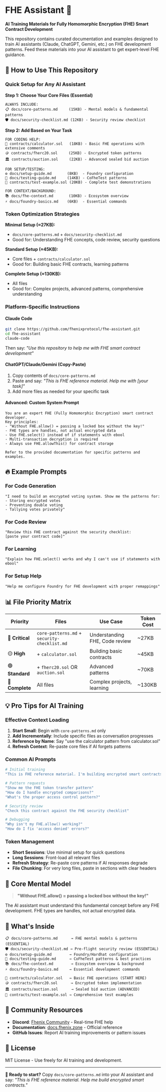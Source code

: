 # FHE Assistant 🔐

**AI Training Materials for Fully Homomorphic Encryption (FHE) Smart Contract Development**

This repository contains curated documentation and examples designed to train AI assistants (Claude, ChatGPT, Gemini, etc.) on FHE development patterns. Feed these materials into your AI assistant to get expert-level FHE guidance.

## 🎯 How to Use This Repository

### Quick Setup for Any AI Assistant

**Step 1: Choose Your Core Files (Essential)**
```
ALWAYS INCLUDE:
📋 docs/core-patterns.md     (15KB) - Mental models & fundamental patterns  
🛡️ docs/security-checklist.md (12KB) - Security review checklist
```

**Step 2: Add Based on Your Task**
```
FOR CODING HELP:
📝 contracts/calculator.sol   (18KB) - Basic FHE operations with extensive comments
🪙 contracts/fherc20.sol     (25KB) - Encrypted token patterns
🏛️ contracts/auction.sol     (22KB) - Advanced sealed bid auction

FOR SETUP/TESTING:
⚙️ docs/setup-guide.md       (8KB)  - Foundry configuration
🧪 docs/testing-guide.md     (14KB) - CoFheTest patterns
🔧 contracts/test-example.sol (20KB) - Complete test demonstrations

FOR CONTEXT/BACKGROUND:
📚 docs/fhe-context.md       (10KB) - Ecosystem overview
⚡ docs/foundry-basics.md    (6KB)  - Essential commands
```

### Token Optimization Strategies

**Minimal Setup (≈27KB):**
- `docs/core-patterns.md` + `docs/security-checklist.md`
- Good for: Understanding FHE concepts, code review, security questions

**Standard Setup (≈45KB):**
- Core files + `contracts/calculator.sol` 
- Good for: Building basic FHE contracts, learning patterns

**Complete Setup (≈130KB):**
- All files
- Good for: Complex projects, advanced patterns, comprehensive understanding

### Platform-Specific Instructions

#### Claude Code
```bash
git clone https://github.com/fhenixprotocol/fhe-assistant.git
cd fhe-assistant
claude-code
```
Then say: *"Use this repository to help me with FHE smart contract development"*

#### ChatGPT/Claude/Gemini (Copy-Paste)
1. Copy contents of `docs/core-patterns.md`
2. Paste and say: *"This is FHE reference material. Help me with [your task]"*
3. Add more files as needed for your specific task

#### Advanced: Custom System Prompt
```
You are an expert FHE (Fully Homomorphic Encryption) smart contract developer. 
Key principles:
- "Without FHE.allow() = passing a locked box without the key!"
- FHE types are handles, not actual encrypted data
- Use FHE.select() instead of if statements with ebool
- Multi-transaction decryption is required
- Always use FHE.allowThis() for contract storage

Refer to the provided documentation for specific patterns and examples.
```

## 🔥 Example Prompts

### For Code Generation
```
"I need to build an encrypted voting system. Show me the patterns for:
- Storing encrypted votes 
- Preventing double voting
- Tallying votes privately"
```

### For Code Review  
```
"Review this FHE contract against the security checklist:
[paste your contract code]"
```

### For Learning
```
"Explain how FHE.select() works and why I can't use if statements with ebool"
```

### For Setup Help
```
"Help me configure Foundry for FHE development with proper remappings"
```

## 📊 File Priority Matrix

| Priority | Files | Use Case | Token Cost |
|----------|-------|----------|------------|
| 🔴 **Critical** | `core-patterns.md` + `security-checklist.md` | Understanding FHE, Code review | ~27KB |
| 🟡 **High** | + `calculator.sol` | Building basic contracts | ~45KB |
| 🟢 **Standard** | + `fherc20.sol` OR `auction.sol` | Advanced patterns | ~70KB |
| 🔵 **Complete** | All files | Complex projects, learning | ~130KB |

## 💡 Pro Tips for AI Training

### Effective Context Loading
1. **Start Small**: Begin with `core-patterns.md` only
2. **Add Incrementally**: Include specific files as conversation progresses  
3. **Reference by Name**: Say "use the calculator pattern from calculator.sol"
4. **Refresh Context**: Re-paste core files if AI forgets patterns

### Common AI Prompts
```bash
# Initial training
"This is FHE reference material. I'm building encrypted smart contracts."

# Pattern requests  
"Show me the FHE token transfer pattern"
"How do I handle encrypted comparisons?"
"What's the proper access control pattern?"

# Security review
"Check this contract against the FHE security checklist"

# Debugging
"Why isn't my FHE.allow() working?"
"How do I fix 'access denied' errors?"
```

### Token Management
- **Short Sessions**: Use minimal setup for quick questions
- **Long Sessions**: Front-load all relevant files 
- **Refresh Strategy**: Re-paste core patterns if AI responses degrade
- **File Chunking**: For very long files, paste in sections with clear headers

## 🎯 Core Mental Model

> **"Without FHE.allow() = passing a locked box without the key!"**

The AI assistant must understand this fundamental concept before any FHE development. FHE types are handles, not actual encrypted data.

## 📁 What's Inside

```
📋 docs/core-patterns.md      → FHE mental models & patterns (ESSENTIAL)
🛡️ docs/security-checklist.md → Pre-flight security review (ESSENTIAL)  
⚙️ docs/setup-guide.md        → Foundry/Hardhat configuration
🧪 docs/testing-guide.md      → CoFheTest patterns & best practices
📚 docs/fhe-context.md        → Ecosystem overview & background
⚡ docs/foundry-basics.md     → Essential development commands

📝 contracts/calculator.sol   → Basic FHE operations (START HERE)
🪙 contracts/fherc20.sol      → Encrypted token implementation  
🏛️ contracts/auction.sol      → Sealed bid auction (ADVANCED)
🔧 contracts/test-example.sol → Comprehensive test examples
```

## 🤝 Community Resources

- **Discord**: [Fhenix Community](https://discord.gg/FuVgxrvJMY) - Real-time FHE help
- **Documentation**: [docs.fhenix.zone](https://docs.fhenix.zone) - Official reference
- **GitHub Issues**: Report AI training improvements or pattern issues

## 📄 License

MIT License - Use freely for AI training and development.

---

**🚀 Ready to start?** Copy `docs/core-patterns.md` into your AI assistant and say:
*"This is FHE reference material. Help me build encrypted smart contracts."*
